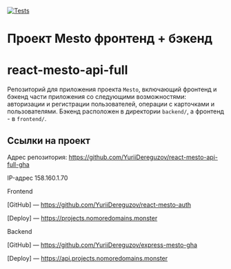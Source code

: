 [![Tests](https://github.com/yandex-praktikum/react-mesto-api-full-gha/actions/workflows/tests.yml/badge.svg)](https://github.com/yandex-praktikum/react-mesto-api-full-gha/actions/workflows/tests.yml)

# Проект Mesto фронтенд + бэкенд
# react-mesto-api-full
Репозиторий для приложения проекта `Mesto`, включающий фронтенд и бэкенд части приложения со следующими возможностями: авторизации и регистрации пользователей, операции с карточками и пользователями. Бэкенд расположен в директории `backend/`, а фронтенд - в `frontend/`. 
## Ссылки на проект

Адрес репозитория: https://github.com/YuriiDereguzov/react-mesto-api-full-gha

IP-адрес 158.160.1.70

Frontend

[GitHub] — https://github.com/YuriiDereguzov/react-mesto-auth

[Deploy] — https://projects.nomoredomains.monster

Backend

[GitHub] — https://github.com/YuriiDereguzov/express-mesto-gha

[Deploy] — https://api.projects.nomoredomains.monster
